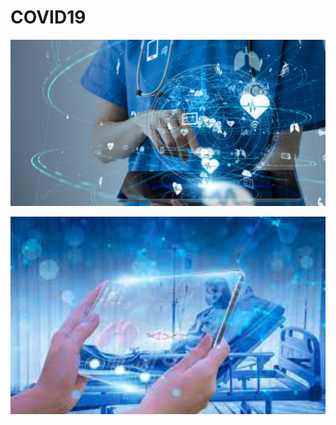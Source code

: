 # COVID19

![An old rock in the desert](/data/medical1.png "Shiprock, New Mexico by Beau Rogers")

![An old rock in the desert](/data/medical2.png "Shiprock, New Mexico by Beau Rogers")